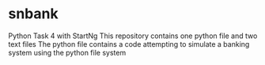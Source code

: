 # snbank
Python Task 4 with StartNg
This repository contains one python file and two text files
The python file contains a code attempting to simulate a banking system using the python file system
